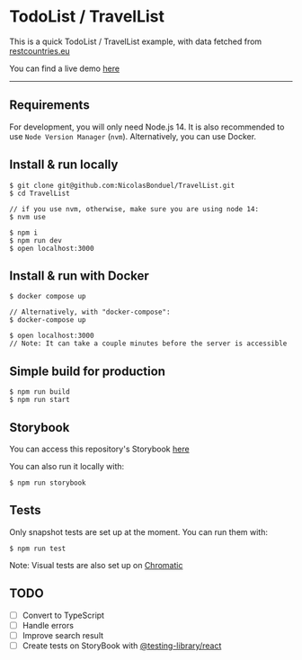 # TodoList / TravelList

This is a quick TodoList / TravelList example, with data fetched from [restcountries.eu](https://restcountries.eu)

You can find a live demo [here](https://nicolasbonduel.github.io/TravelList)

---

## Requirements

For development, you will only need Node.js 14. It is also recommended to use `Node Version Manager` (`nvm`).
Alternatively, you can use Docker.

## Install & run locally

    $ git clone git@github.com:NicolasBonduel/TravelList.git
    $ cd TravelList

    // if you use nvm, otherwise, make sure you are using node 14:
    $ nvm use

    $ npm i
    $ npm run dev
    $ open localhost:3000

## Install & run with Docker

    $ docker compose up

    // Alternatively, with "docker-compose":
    $ docker-compose up

    $ open localhost:3000
    // Note: It can take a couple minutes before the server is accessible

## Simple build for production

    $ npm run build
    $ npm run start

## Storybook

You can access this repository's Storybook [here](https://60db5de48b2c160039814add-vgbewjwbhr.chromatic.com)

You can also run it locally with:

    $ npm run storybook

## Tests

Only snapshot tests are set up at the moment. You can run them with:

    $ npm run test

Note: Visual tests are also set up on [Chromatic](https://www.chromatic.com/build?appId=60db5de48b2c160039814add)

## TODO

- [ ] Convert to TypeScript
- [ ] Handle errors
- [ ] Improve search result
- [ ] Create tests on StoryBook with [@testing-library/react](https://testing-library.com/docs/react-testing-library/intro/)
